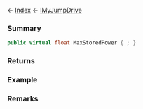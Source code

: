 ← [Index](Api-Index) ← [IMyJumpDrive](Sandbox.ModAPI.Ingame.IMyJumpDrive)

### Summary

```csharp
public virtual float MaxStoredPower { ; }
```

### Returns

### Example

### Remarks

